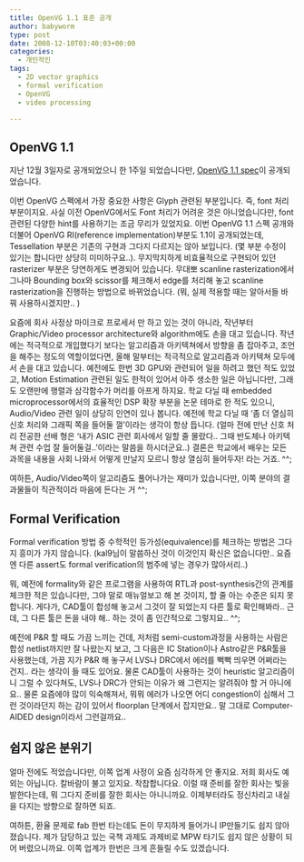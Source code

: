 ```yaml
---
title: OpenVG 1.1 표준 공개
author: babyworm
type: post
date: 2008-12-10T03:40:03+00:00
categories:
  - 개인적인
tags:
  - 2D vector graphics
  - formal verification
  - OpenVG
  - video processing

---
```

## OpenVG 1.1

지난 12월 3일자로 공개되었으니 한 1주일 되었습니다만, [OpenVG 1.1 spec][1]이 공개되었습니다.

이번 OpenVG 스펙에서 가장 중요한 사항은 Glyph 관련된 부분입니다. 즉, font 처리 부분이지요. 사실 이전 OpenVG에서도 Font 처리가 어려운 것은 아니었습니다만, font 관련된 다양한 hint를 사용하기는 조금 무리가 있었지요. 이번 OpenVG 1.1 스펙 공개와 더불어 OpenVG RI(reference implementation)부분도 1.1이 공개되었는데, Tessellation 부분은 기존의 구현과 그다지 다르지는 않아 보입니다. (몇 부분 수정이 있기는 합니다만 상당히 미미하구요..). 무지막지하게 비효율적으로 구현되어 있던 rasterizer 부분은 당연하게도 변경되어 있습니다. 무대뽀 scanline rasterization에서 그나마 Bounding box와 scissor를 체크해서 edge를 처리해 놓고 scanline rasterization을 진행하는 방법으로 바뀌었습니다. (뭐, 실제 적용할 때는 알아서들 바꿔 사용하시겠지만.. )

요즘에 회사 사정상 마이크로 프로세서 만 하고 있는 것이 아니라, 작년부터 Graphic/Video processor architecture와 algorithm에도 손을 대고 있습니다. 작년에는 적극적으로 개입했다기 보다는 알고리즘과 아키텍쳐에서 방향을 좀 잡아주고, 조언을 해주는 정도의 역할이었다면, 올해 말부터는 적극적으로 알고리즘과 아키텍쳐 모두에서 손을 대고 있습니다. 예전에도 한번 3D GPU와 관련되어 일을 하려고 했던 적도 있었고, Motion Estimation 관련된 일도 한적이 있어서 아주 생소한 일은 아닙니다만, 그래도 오랜만에 행렬과 삼각함수가 머리를 아프게 하지요. 학교 다닐 때 embedded microprocessor에서의 효율적인 DSP 확장 부분을 논문 테마로 한 적도 있으니, Audio/Video 관련 일이 상당히 인연이 있나 봅니다. 예전에 학교 다닐 때 &#8216;좀 더 열심히 신호 처리와 그래픽 쪽을 들어둘 껄&#8217;이라는 생각이 항상 듭니다. (얼마 전에 만난 신호 처리 전공한 선배 형은 &#8216;내가 ASIC 관련 회사에서 일할 줄 몰랐다.. 그때 반도체나 아키텍쳐 관련 수업 잘 들어둘걸..&#8217;이라는 말씀을 하시더군요..) 결론은 학교에서 배우는 모든 과목을 내용을 사회 나와서 어떻게 만날지 모르니 항상 열심히 들어두자! 라는 거죠. ^^;

여하튼, Audio/Video쪽이 알고리즘도 풀어나가는 재미가 있습니다만, 이쪽 분야의 결과물들이 직관적이라 마음에 든다는 거 ^^;

## Formal Verification

Formal verification 방법 중 수학적인 등가성(equivalence)를 체크하는 방법은 그다지 흥미가 가지 않습니다. (kal9님이 말씀하신 것이 이것인지 확신은 없습니다만.. 요즘엔 다른 assert도 formal verification의 범주에 넣는 경우가 많아서리..)

뭐, 예전에 formality와 같은 프로그램을 사용하여 RTL과 post-synthesis간의 관계를 체크한 적은 있습니다만, 그야 말로 매뉴얼보고 해 본 것이지, 할 줄 아는 수준은 되지 못합니다. 게다가, CAD툴이 합성해 놓고서 그것이 잘 되었는지 다른 툴로 확인해봐라.. 근데, 그 다른 툴은 돈을 내야 해.. 하는 것이 좀 인간적으로 그렇지요.. ^^;

예전에 P&R 할 때도 가끔 느끼는 건데, 저처럼 semi-custom과정을 사용하는 사람은 합성 netlist까지만 잘 나왔는지 보고, 그 다음은 IC Station이나 Astro같은 P&R툴을 사용했는데, 가끔 지가 P&R 해 놓구서 LVS나 DRC에서 에러를 뻑뻑 띄우면 어쩌라는 건지.. 라는 생각이 들 때도 있어요. 물론 CAD툴이 사용하는 것이 heuristic 알고리즘이니 그럴 수 있다쳐도, LVS나 DRC가 안되는 이유가 왜 그런지는 알려줘야 할 거 아니에요.. 물론 요즘에야 많이 익숙해져서, 뭐뭐 에러가 나오면 어디 congestion이 심해서 그런 것이라던지 하는 감이 있어서 floorplan 단계에서 잡지만요.. 말 그대로 Computer-AIDED design이라서 그런걸까요..

## 쉽지 않은 분위기

얼마 전에도 적었습니다만, 이쪽 업계 사정이 요즘 심각하게 안 좋지요. 저희 회사도 예외는 아닙니다. 칼바람이 불고 있지요. 착찹합니다요. 이럴 때 준비를 잘한 회사는 빛을 발한다는데, 뭐 그다지 준비를 잘한 회사는 아니니까요. 이제부터라도 정신차리고 내실을 다지는 방향으로 잘하면 되죠.

여하튼, 환율 문제로 fab 한번 타는데도 돈이 무지하게 들어가니 IP만들기도 쉽지 않아졌습니다. 제가 담당하고 있는 국책 과제도 과제비로 MPW 타기도 쉽지 않은 상황이 되어 버렸으니까요. 이쪽 업계가 한번은 크게 흔들릴 수도 있겠습니다.

 [1]: http://www.khronos.org/openvg/
